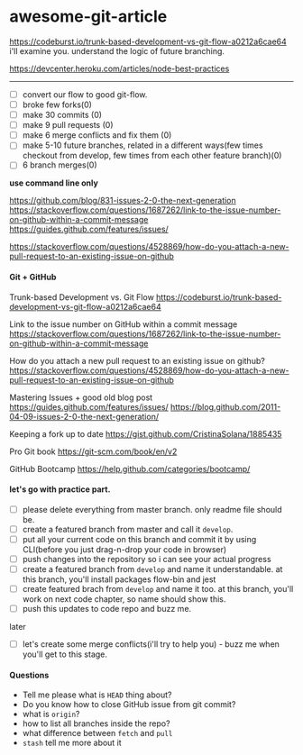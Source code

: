 # awesome-git-article

https://codeburst.io/trunk-based-development-vs-git-flow-a0212a6cae64 i'll examine you. understand the logic of future branching.

https://devcenter.heroku.com/articles/node-best-practices

---


- [ ] convert our flow to good git-flow.
- [ ] broke few forks(0)
- [ ] make 30 commits (0)
- [ ] make 9 pull requests (0)
- [ ] make 6 merge conflicts and fix them (0)
- [ ] make 5-10 future branches, related in a different ways(few times checkout from develop, few times from each other feature branch)(0)
- [ ] 6 branch merges(0)

**use command line only**

https://github.com/blog/831-issues-2-0-the-next-generation
https://stackoverflow.com/questions/1687262/link-to-the-issue-number-on-github-within-a-commit-message
https://guides.github.com/features/issues/

https://stackoverflow.com/questions/4528869/how-do-you-attach-a-new-pull-request-to-an-existing-issue-on-github


#### Git + GitHub
Trunk-based Development vs. Git Flow
https://codeburst.io/trunk-based-development-vs-git-flow-a0212a6cae64

Link to the issue number on GitHub within a commit message
https://stackoverflow.com/questions/1687262/link-to-the-issue-number-on-github-within-a-commit-message

How do you attach a new pull request to an existing issue on github?
https://stackoverflow.com/questions/4528869/how-do-you-attach-a-new-pull-request-to-an-existing-issue-on-github

Mastering Issues + good old blog post
https://guides.github.com/features/issues/
https://blog.github.com/2011-04-09-issues-2-0-the-next-generation/

Keeping a fork up to date
https://gist.github.com/CristinaSolana/1885435

Pro Git book
https://git-scm.com/book/en/v2

GitHub Bootcamp
https://help.github.com/categories/bootcamp/



#### let's go with practice part. 
- [ ] please delete everything from master branch. only readme file should be.
- [ ] create a featured branch from master and call it `develop`.
- [ ] put all your current code on this branch and commit it by using CLI(before you just drag-n-drop your code in browser)
- [ ] push changes into the repository so i can see your actual progress
- [ ] create a featured branch from `develop` and name it understandable. at this branch, you'll install packages flow-bin and jest
- [ ] create featured brach from `develop` and name it too. at this branch, you'll work on next code chapter, so name should show this. 
- [ ] push this updates to code repo and buzz me.

later
- [ ] let's create some merge conflicts(i'll try to help you) - buzz me when you'll get to this stage.


#### Questions
- Tell me please what is `HEAD` thing about?
- Do you know how to close GitHub issue from git commit?
- what is `origin`?
- how to list all branches inside the repo?
- what difference between `fetch` and `pull`
- `stash` tell me more about it


